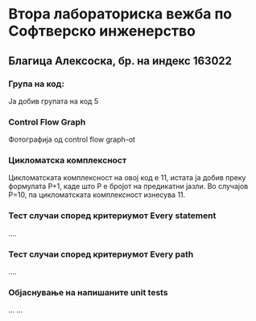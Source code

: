 # Втора лабораториска вежба по Софтверско инженерство

## Благица Алексоска, бр. на индекс 163022

### Група на код: 

Ја добив групата на код 5

###  Control Flow Graph

Фотографија од control flow graph-ot 

### Цикломатска комплексност

Цикломатската комплексност на овој код е 11, истата ја добив преку формулата P+1, каде што P е бројот на предикатни јазли. Во случајoв P=10, па цикломатската комплексност изнесува 11.

### Тест случаи според критериумот  Every statement 

....

### Тест случаи според критериумот Every path

.... 

### Објаснување на напишаните unit tests

...
...
